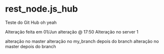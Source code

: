# rest_node.js_hub
Teste do Git Hub
oh yeah

Alteração feita em 01/Jun
alteração @ 17:50
Alteração no server 1

alteração no master
alteração no my_branch depois do branch
alteração no master depois do branch

